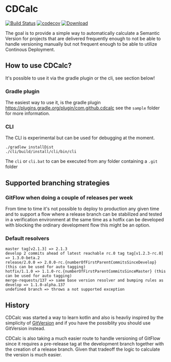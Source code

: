 # CDCalc
[![Build Status](https://travis-ci.org/cdcalc/cdcalc.svg?branch=master)](https://travis-ci.org/cdcalc/cdcalc)
[![codecov](https://codecov.io/gh/cdcalc/cdcalc/branch/master/graph/badge.svg)](https://codecov.io/gh/cdcalc/cdcalc)
[![Download](https://api.bintray.com/packages/cdcalc/cdcalc/cdcalc/images/download.svg)](https://bintray.com/cdcalc/cdcalc/cdcalc/_latestVersion)

The goal is to provide a simple way to automatically calculate a Semantic Version for projects that are delivered frequently enough to not be able to handle versioning manually but not frequent enough to be able to utilize Continous Deployment.

## How to use CDCalc?
It's possible to use it via the gradle plugin or the cli, see section below!

### Gradle plugin
The easiest way to use it, is the gradle plugin https://plugins.gradle.org/plugin/com.github.cdcalc see the `sample` folder for more information.

### CLI
The CLI is experimental but can be used for debugging at the moment.

```
./gradlew installDist
./cli/build/install/cli/bin/cli
```

The `cli` or `cli.bat` to can be executed from any folder containing a `.git` folder

## Supported branching strategies

### GitFlow when doing a couple of releases per week
From time to time it's not possible to deploy to production any given time and to support a flow where a release branch can be stabilized and tested in a verification environment at the same time as a hotfix can be developed with blocking the ordinary development flow this might be an option.

### Default resolvers
```
master tag[v2.1.3] => 2.1.3
develop 2 commits ahead of latest reachable rc.0 tag tag[v1.2.3-rc.0] => 1.3.0-beta.2
release/2.0.0 => 2.0.0-rc.{numberOfFirstParentCommitsSinceDevelop} (this can be used for auto tagging)
hotfix/1.1.0 => 1.1.0-rc.{numberOfFirstParentCommitsSinceMaster} (this can be used for auto tagging)
merge-requests/137 => same base version resolver and bumping rules as develop => 1.1.0-alpha.137
undefined branch => throws a not supported exception
```

## History
CDCalc was started a way to learn kotlin and also is heavliy inspired by the simplicity of [GitVersion](https://github.com/GitTools/GitVersion) and if you have the possiblity you should use GitVersion instead.

CDCalc is also taking a much easier route to handle versioning of GitFlow since it requires a pre-release tag at the development branch together with the creation of a release branch. Given that tradeoff the logic to calculate the version is much easier.
